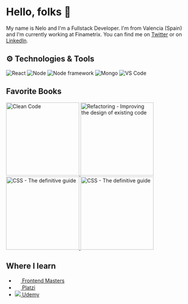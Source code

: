 # Hello, folks 👋

My name is Nelo and I'm a Fullstack Developer. I'm from Valencia (Spain) and I'm currently working at Finametrix. You can find me on [Twitter](https://twitter.com/NeloDev) or on [LinkedIn](https://www.linkedin.com/in/manuel-puchades-bres%C3%B3-115a58179/).

## ⚙️ Technologies & Tools
![React](https://img.shields.io/badge/Framework-React-informational?style=flat&logo=<React>&logoColor=white&color=2bbc8a)
![Node](https://img.shields.io/badge/Backend-Node-informational?style=flat&logo=<React>&logoColor=white&color=2bbc8a)
![Node framework](https://img.shields.io/badge/Node_Framework-Express-informational?style=flat&logo=<React>&logoColor=white&color=2bbc8a)
![Mongo](https://img.shields.io/badge/DB-Mongo-informational?style=flat&logo=<React>&logoColor=white&color=2bbc8a)
![VS Code](https://img.shields.io/badge/Editor-VSCode-informational?style=flat&logo=<React>&logoColor=white&color=2bbc8a)

## Favorite Books
<a href="https://www.amazon.es/Clean-Code-Handbook-Software-Craftsmanship/dp/0132350882">
  <img alt="Clean Code" src="https://m.media-amazon.com/images/I/41SH-SvWPxL.jpg" width="200" />
</a>
<a href="https://www.amazon.es/Refactoring-Improving-Existing-Addison-wesley-Signature/dp/0134757599/ref=sr_1_1?__mk_es_ES=%C3%85M%C3%85%C5%BD%C3%95%C3%91&dchild=1&keywords=refactoring&qid=1605443763&sr=8-1">
  <img alt="Refactoring - Improving the design of existing code" src="https://martinfowler.com/books/refact2.jpg" width="200" />
</a>
<a href="https://www.amazon.es/Grid-Systems-Graphic-Design-Communication/dp/3721201450/ref=sr_1_1?__mk_es_ES=%C3%85M%C3%85%C5%BD%C3%95%C3%91&dchild=1&keywords=grid+systems&qid=1605444140&sr=8-1">
  <img alt="CSS - The definitive guide" src="https://images-na.ssl-images-amazon.com/images/I/71aKxPKSwzL.jpg" width="200" />
</a>
<a href="https://www.amazon.es/CSS-Definitive-Guide-Visual-Presentation/dp/1449393195/ref=pd_lpo_14_t_0/257-0496716-4653141?_encoding=UTF8&pd_rd_i=1449393195&pd_rd_r=cf4115ab-224d-4b74-b20f-57ebea518e41&pd_rd_w=S60rR&pd_rd_wg=NSuZK&pf_rd_p=4221015a-01c7-4a3d-a84d-985d938e9995&pf_rd_r=H25WYZE44REVAMWTRTYP&psc=1&refRID=H25WYZE44REVAMWTRTYP">
  <img alt="CSS - The definitive guide" src="https://images-na.ssl-images-amazon.com/images/I/51xC5rQ9iOL.jpg" width="200" />
</a>

## Where I learn
<ul>
  <li><a href="https://frontendmasters.com/"><img src="https://res.cloudinary.com/practicaldev/image/fetch/s--4MoH41rJ--/c_fill,f_auto,fl_progressive,h_320,q_auto,w_320/https://dev-to-uploads.s3.amazonaws.com/uploads/organization/profile_image/674/b6682f24-d650-453d-bd07-9d0e752ceecf.jpg" width="16" /> Frontend Masters</a></li>
  <li><a href="https://platzi.com/"><img src="https://startupxplore.com/uploads/ff8080815235115101523595712a00de-large.png" width="16" /> Platzi</a></li>
  <li><a href="https://www.udemy.com/"><img src="https://www.udemy.com/staticx/udemy/images/v6/favicon-16x16.png" /> Udemy</a></li>
</ul>
